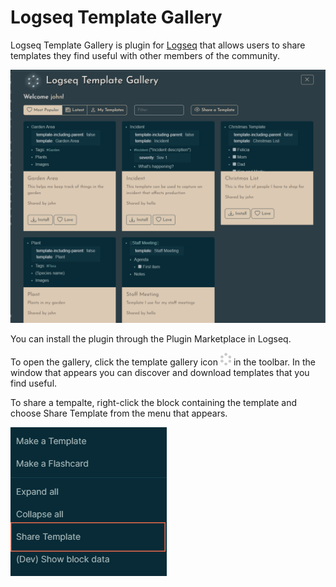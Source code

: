 # Logseq Template Gallery

Logseq Template Gallery is plugin for [Logseq](https://www.logseq.com) that allows users to share templates they find useful with other members of the community.


![Share Tutorial](./images/screenshot.png)

You can install the plugin through the Plugin Marketplace in Logseq.

To open the gallery, click the template gallery icon ![Toolbar Icon](./images/toolbar-icon-small.png) in the toolbar.  In the window that appears you can discover and download templates that you find useful.

To share a tempalte, right-click the block containing the template and choose Share Template from the menu that appears. 

![Share Tutorial](./images/share-tutorial.png)


